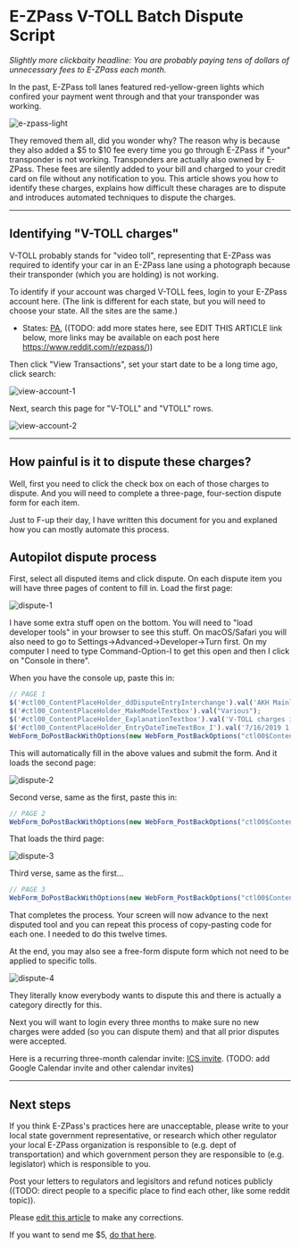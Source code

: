 # E-ZPass V-TOLL Batch Dispute Script

*Slightly more clickbaity headline: You are probably paying tens of dollars of unnecessary fees to E-ZPass each month.*

In the past, E-ZPass toll lanes featured red-yellow-green lights which confired your payment went through and that your transponder was working.

![e-zpass-light](assets/e-zpass-light.jpg)

They removed them all, did you wonder why? The reason why is because they also added a \$5 to \$10 fee every time you go through E-ZPass if "your" transponder is not working. Transponders are actually also owned by E-ZPass. These fees are silently added to your bill and charged to your credit card on file without any notification to you. This article shows you how to identify these charges, explains how difficult these charages are to dispute and introduces automated techniques to dispute the charges.

---

## Identifying "V-TOLL charges"

V-TOLL probably stands for "video toll", representing that E-ZPass was required to identify your car in an E-ZPass lane using a photograph because their transponder (which you are holding) is not working.

To identify if your account was charged V-TOLL fees, login to your E-ZPass account here. (The link is different for each state, but you will need to choose your state. All the sites are the same.)

* States: [PA](http://ezpass.csc.paturnpike.com), ((TODO: add more states here, see EDIT THIS ARTICLE link below, more links may be available on each post here https://www.reddit.com/r/ezpass/))

Then click "View Transactions", set your start date to be a long time ago, click search:

![view-account-1](assets/view-account-1.png)

Next, search this page for "V-TOLL" and "VTOLL" rows.

![view-account-2](assets/view-account-2.png)

---

## How painful is it to dispute these charges?

Well, first you need to click the check box on each of those charges to dispute. And you will need to complete a three-page, four-section dispute form for each item.

Just to F-up their day, I have written this document for you and explaned how you can mostly automate this process.

## Autopilot dispute process

First, select all disputed items and click dispute. On each dispute item you will have three pages of content to fill in. Load the first page:

![dispute-1](assets/dispute-1.png)

I have some extra stuff open on the bottom. You will need to "load developer tools" in your browser to see this stuff. On macOS/Safari you will also need to go to Settings->Advanced->Developer->Turn first. On my computer I need to type Command-Option-I to get this open and then I click on "Console in there".

When you have the console up, paste this in:

```javascript
// PAGE 1
$('#ctl00_ContentPlaceHolder_ddDisputeEntryInterchange').val('AKH Mainline');
$('#ctl00_ContentPlaceHolder_MakeModelTextbox').val("Various");
$('#ctl00_ContentPlaceHolder_ExplanationTextbox').val('V-TOLL charges indicate that my E-Z Pass transponder, which is property of E-Z pass, is not functioning properly. I do not consent to these charges.');
$('#ctl00_ContentPlaceHolder_EntryDateTimeTextBox_I').val('7/16/2019 1:00 AM');
WebForm_DoPostBackWithOptions(new WebForm_PostBackOptions("ctl00$ContentPlaceHolder$lbDisputeReview", "", true, "", "", false, true));
```

This will automatically fill in the above values and submit the form. And it loads the second page:

![dispute-2](assets/dispute-2.png)

Second verse, same as the first, paste this in:

```javascript
// PAGE 2 
WebForm_DoPostBackWithOptions(new WebForm_PostBackOptions("ctl00$ContentPlaceHolder$lbDisputeSubmit", "", true, "", "", false, true));
```

That loads the third page:

![dispute-3](assets/dispute-3.png)

Third verse, same as the first...

```javascript
// PAGE 3
WebForm_DoPostBackWithOptions(new WebForm_PostBackOptions("ctl00$ContentPlaceHolder$lbDisputeSuccessOK", "", true, "", "", false, true));
```

That completes the process. Your screen will now advance to the next disputed tool and you can repeat this process of copy-pasting code for each one. I needed to do this twelve times.

At the end, you may also see a free-form dispute form which not need to be applied to specific tolls.

![dispute-4](assets/dispute-4.png)

They literally know everybody wants to dispute this and there is actually a category directly for this.

Next you will want to login every three months to make sure no new charges were added (so you can dispute them) and that all prior disputes were accepted.

Here is a recurring three-month calendar invite: [ICS invite](event.ics). (TODO: add Google Calendar invite and other calendar invites)

---

## Next steps

If you think E-ZPass's practices here are unacceptable, please write to your local state government representative, or research which other regulator your local E-ZPass organization is responsible to (e.g. dept of transportation) and which government person they are responsible to (e.g. legislator) which is responsible to you.

Post your letters to regulators and legisltors and refund notices publicly ((TODO: direct people to a specific place to find each other, like some reddit topic)).

Please [edit this article](https://github.com/fulldecent/e-zpass-v-toll-batch-dispute/edit/master/README.md) to make any corrections.

If you want to send me $5, [do that here](https://www.paypal.me/fulldecent/5usd).